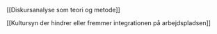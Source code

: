 [[Diskursanalyse som teori og metode]]

[[Kultursyn der hindrer eller fremmer integrationen på arbejdspladsen]]

